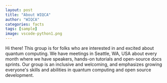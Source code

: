 ```yaml
---
layout: post
title: "About WIQCA"
author: "WIQCA"
categories: facts
tags: [sample]
image: vscode-python1.png
---
```


Hi there! 
This group is for folks who are interested in and excited about quantum computing.
We have meetings in Seattle, WA, USA about every month where we have speakers, hands-on tutorials and open-source docs sprints.
Our group is an inclusive and welcoming, and emphasizes growing everyone's skills and abilities in quantum computing and open source development.
